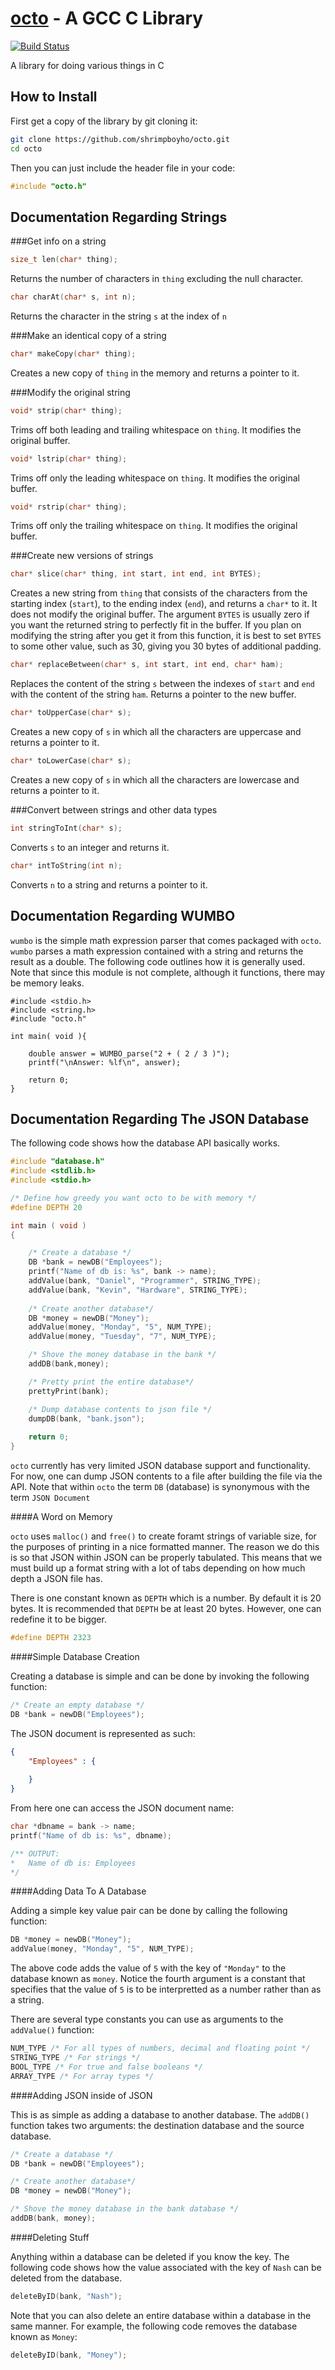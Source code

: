 [octo]() - A GCC C Library
========================================
[![Build Status](https://drone.io/github.com/shrimpboyho/octo/status.png)](https://drone.io/github.com/shrimpboyho/octo/latest)

A library for doing various things in C

How to Install
--------------

First get a copy of the library by git cloning it:

```bash
git clone https://github.com/shrimpboyho/octo.git
cd octo
```

Then you can just include the header file in your code:

```c
#include "octo.h"
```

Documentation Regarding Strings
-------------------------------
###Get info on a string

```c
size_t len(char* thing);
```
	
Returns the number of characters in ```thing``` excluding the null character.

```c
char charAt(char* s, int n);
```

Returns the character in the string ```s``` at the index of ```n```

###Make an identical copy of a string

```c
char* makeCopy(char* thing);
```

Creates a new copy of ```thing``` in the memory and returns a pointer to it.

###Modify the original string

```c
void* strip(char* thing);
```
	
Trims off both leading and trailing whitespace on ```thing```. It modifies the original buffer.

```c
void* lstrip(char* thing);
```
	
Trims off only the leading whitespace on ```thing```. It modifies the original buffer.

```c
void* rstrip(char* thing);
```
	
Trims off only the trailing whitespace on ```thing```. It modifies the original buffer.

###Create new versions of strings

```c
char* slice(char* thing, int start, int end, int BYTES);
```
	
Creates a new string from ```thing``` that consists of the characters from the starting index (```start```), to the ending index (```end```), and returns a ```char*``` to it. It does not modify the original buffer. The argument ```BYTES``` is usually zero if you want the returned string to perfectly fit in the buffer. If you plan on modifying the string after you get it from this function, it is best to set ```BYTES``` to some other value, such as 30, giving you 30 bytes of additional padding.
```c
char* replaceBetween(char* s, int start, int end, char* ham);
```

Replaces the content of the string ```s``` between the indexes of ```start``` and ```end``` with the content of the string ```ham```. Returns a pointer to the new buffer.

```c
char* toUpperCase(char* s);
```

Creates a new copy of ```s``` in which all the characters are uppercase and returns a pointer to it.

```c
char* toLowerCase(char* s);
```

Creates a new copy of ```s``` in which all the characters are lowercase and returns a pointer to it.


###Convert between strings and other data types

```c
int stringToInt(char* s);
```

Converts ```s``` to an integer and returns it.

```c
char* intToString(int n);
```

Converts ```n``` to a string and returns a pointer to it.

Documentation Regarding WUMBO
-----------------------------------------

```wumbo``` is the simple math expression parser that comes packaged with ```octo```. ```wumbo``` parses a math expression contained with a string and returns the result as a double. The following code outlines how it is generally used. Note that since this module is not complete, although it functions, there may be memory leaks.

```
#include <stdio.h>
#include <string.h>
#include "octo.h"

int main( void ){

    double answer = WUMBO_parse("2 + ( 2 / 3 )");
    printf("\nAnswer: %lf\n", answer);

    return 0;
}
```

Documentation Regarding The JSON Database
-----------------------------------------
The following code shows how the database API basically works.

```c
#include "database.h"
#include <stdlib.h>
#include <stdio.h>

/* Define how greedy you want octo to be with memory */
#define DEPTH 20

int main ( void )
{

    /* Create a database */
    DB *bank = newDB("Employees");
    printf("Name of db is: %s", bank -> name);
    addValue(bank, "Daniel", "Programmer", STRING_TYPE);
    addValue(bank, "Kevin", "Hardware", STRING_TYPE);
    
    /* Create another database*/
    DB *money = newDB("Money");
    addValue(money, "Monday", "5", NUM_TYPE);
    addValue(money, "Tuesday", "7", NUM_TYPE);

    /* Shove the money database in the bank */
    addDB(bank,money);

    /* Pretty print the entire database*/
    prettyPrint(bank);

    /* Dump database contents to json file */
    dumpDB(bank, "bank.json");
    
    return 0;
}
```

```octo``` currently has very limited JSON database support and functionality. For now, one can dump JSON contents to a file after building the file via the API. Note that within ```octo``` the term ```DB``` (database) is synonymous with the term ```JSON Document```

####A Word on Memory

```octo``` uses ```malloc()``` and ```free()``` to create foramt strings of variable size, for the purposes of printing in a nice formatted manner. The reason we do this is so that JSON within JSON can be properly tabulated. This means that we must build up a format string with a lot of tabs depending on how much depth a JSON file has.

There is one constant known as ```DEPTH``` which is a number. By default it is 20 bytes. It is recommended that ```DEPTH``` be at least 20 bytes. However, one can redefine it to be bigger.

```c
#define DEPTH 2323
```

####Simple Database Creation

Creating a database is simple and can be done by invoking the following function:

```c
/* Create an empty database */
DB *bank = newDB("Employees");
```

The JSON document is represented as such:

```JSON
{
    "Employees" : {
    
    }
}
```

From here one can access the JSON document name:

```c
char *dbname = bank -> name;
printf("Name of db is: %s", dbname);

/** OUTPUT:
*	Name of db is: Employees
*/
```

####Adding Data To A Database

Adding a simple key value pair can be done by calling the following function:

```c
DB *money = newDB("Money");
addValue(money, "Monday", "5", NUM_TYPE);
```
The above code adds the value of ```5``` with the key of ```"Monday"``` to the database known as ```money```. Notice the fourth argument is a constant that specifies that the value of ```5``` is to be interpretted as a number rather than as a string.

There are several type constants you can use as arguments to the ```addValue()``` function:

```c
NUM_TYPE /* For all types of numbers, decimal and floating point */
STRING_TYPE /* For strings */
BOOL_TYPE /* For true and false booleans */
ARRAY_TYPE /* For array types */
```

####Adding JSON inside of JSON

This is as simple as adding a database to another database. The ```addDB()``` function takes two arguments: the destination database and the source database.

```c
/* Create a database */
DB *bank = newDB("Employees");

/* Create another database*/
DB *money = newDB("Money");

/* Shove the money database in the bank database */
addDB(bank, money);
```

####Deleting Stuff

Anything within a database can be deleted if you know the key. The following code shows how the value associated with the key of ```Nash``` can be deleted from the database.

```c
deleteByID(bank, "Nash");
```

Note that you can also delete an entire database within a database in the same manner. For example, the following code removes the database known as ```Money```:

```c
deleteByID(bank, "Money");
```
